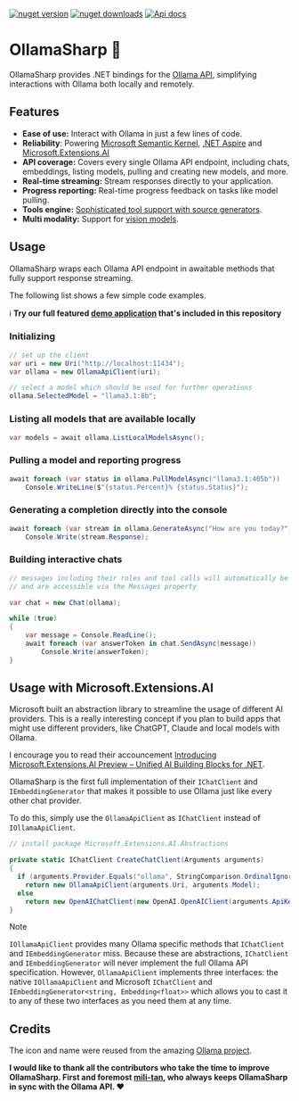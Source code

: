 <a href="https://www.nuget.org/packages/OllamaSharp"><img src="https://img.shields.io/nuget/v/OllamaSharp" alt="nuget version"></a>
<a href="https://www.nuget.org/packages/OllamaSharp"><img src="https://img.shields.io/nuget/dt/OllamaSharp.svg" alt="nuget downloads"></a>
<a href="https://awaescher.github.io/OllamaSharp"><img src="https://img.shields.io/badge/api_docs-8A2BE2" alt="Api docs"></a>
  
# OllamaSharp 🦙

OllamaSharp provides .NET bindings for the [Ollama API](https://github.com/jmorganca/ollama/blob/main/docs/api.md), simplifying interactions with Ollama both locally and remotely.

## Features

- **Ease of use:** Interact with Ollama in just a few lines of code.
- **Reliability**: Powering [Microsoft Semantic Kernel](https://github.com/microsoft/semantic-kernel/pull/7362), [.NET Aspire](https://learn.microsoft.com/en-us/dotnet/aspire/community-toolkit/ollama) and [Microsoft.Extensions.AI](https://devblogs.microsoft.com/dotnet/introducing-microsoft-extensions-ai-preview/)
- **API coverage:** Covers every single Ollama API endpoint, including chats, embeddings, listing models, pulling and creating new models, and more.
- **Real-time streaming:** Stream responses directly to your application.
- **Progress reporting:** Real-time progress feedback on tasks like model pulling.
- **Tools engine:** [Sophisticated tool support with source generators](https://awaescher.github.io/OllamaSharp/docs/tool-support.html).
- **Multi modality:** Support for [vision models](https://ollama.com/blog/vision-models).

## Usage

OllamaSharp wraps each Ollama API endpoint in awaitable methods that fully support response streaming.

The following list shows a few simple code examples.

ℹ **Try our full featured [demo application](./demo) that's included in this repository**

### Initializing

```csharp
// set up the client
var uri = new Uri("http://localhost:11434");
var ollama = new OllamaApiClient(uri);

// select a model which should be used for further operations
ollama.SelectedModel = "llama3.1:8b";
```

### Listing all models that are available locally

```csharp
var models = await ollama.ListLocalModelsAsync();
```

### Pulling a model and reporting progress

```csharp
await foreach (var status in ollama.PullModelAsync("llama3.1:405b"))
    Console.WriteLine($"{status.Percent}% {status.Status}");
```

### Generating a completion directly into the console

```csharp
await foreach (var stream in ollama.GenerateAsync("How are you today?"))
    Console.Write(stream.Response);
```

### Building interactive chats

```csharp
// messages including their roles and tool calls will automatically be tracked within the chat object
// and are accessible via the Messages property

var chat = new Chat(ollama);

while (true)
{
    var message = Console.ReadLine();
    await foreach (var answerToken in chat.SendAsync(message))
        Console.Write(answerToken);
}
```

## Usage with Microsoft.Extensions.AI

Microsoft built an abstraction library to streamline the usage of different AI providers. This is a really interesting concept if you plan to build apps that might use different providers, like ChatGPT, Claude and local models with Ollama.

I encourage you to read their accouncement [Introducing Microsoft.Extensions.AI Preview – Unified AI Building Blocks for .NET](https://devblogs.microsoft.com/dotnet/introducing-microsoft-extensions-ai-preview/).

OllamaSharp is the first full implementation of their `IChatClient` and `IEmbeddingGenerator` that makes it possible to use Ollama just like every other chat provider.

To do this, simply use the `OllamaApiClient` as `IChatClient` instead of `IOllamaApiClient`. 

```csharp
// install package Microsoft.Extensions.AI.Abstractions

private static IChatClient CreateChatClient(Arguments arguments)
{
  if (arguments.Provider.Equals("ollama", StringComparison.OrdinalIgnoreCase))
    return new OllamaApiClient(arguments.Uri, arguments.Model);
  else
    return new OpenAIChatClient(new OpenAI.OpenAIClient(arguments.ApiKey), arguments.Model); // ChatGPT or compatible
}
```

> [!NOTE]
> `IOllamaApiClient` provides many Ollama specific methods that `IChatClient` and `IEmbeddingGenerator` miss. Because these are abstractions, `IChatClient` and `IEmbeddingGenerator` will never implement the full Ollama API specification. However, `OllamaApiClient` implements three interfaces: the native `IOllamaApiClient` and Microsoft `IChatClient` and `IEmbeddingGenerator<string, Embedding<float>>` which allows you to cast it to any of these two interfaces as you need them at any time.

## Credits

The icon and name were reused from the amazing [Ollama project](https://github.com/jmorganca/ollama).

**I would like to thank all the contributors who take the time to improve OllamaSharp. First and foremost [mili-tan](https://github.com/mili-tan), who always keeps OllamaSharp in sync with the Ollama API. ❤**


